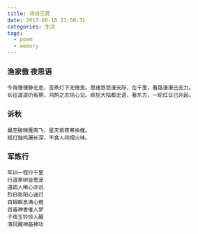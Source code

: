 ```yaml
---
title: 诗词三首
date: 2017-06-18 23:50:31
categories: 生活
tags: 
  - poem
  - memory
---
```


### 渔家傲 夜思语
```
今宵慢慢静无息，苦茶灯下无倦意。思绪悠悠漫天际，在千里，看路漫漫已无力。
长征遥遥仍有期，鸿鹄之志铭心记。疯狂大陆都无语，看东方，一轮红日已升起。
```
### 诉秋
```
晨空破晓雁南飞，星天紫夜寒虫催。
孤灯独鸣漏长深，不食人间烟火味。
```
### 军炼行
```
军训一程行千里
行道草树皆葱茏
道疏人稀心亦远
烈日弥阳心迷灯
百锻瞬息满心倦
百毒神香催人梦
子夜玉铃惊人醒
清风醒神益神功
```
